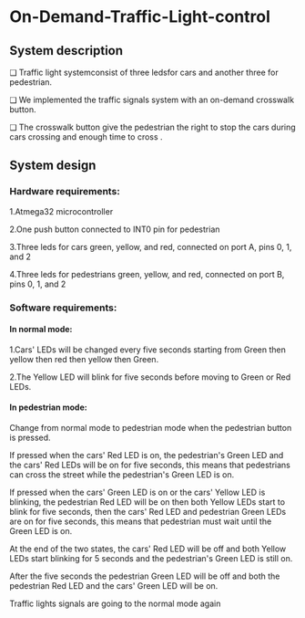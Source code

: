 # On-Demand-Traffic-Light-control

## System description
❑ Traffic light systemconsist of three ledsfor cars and another three for pedestrian.

❑ We implemented the traffic signals system with an on-demand crosswalk button.

❑ The crosswalk button give the pedestrian the right to stop the cars during cars crossing and 
enough time to cross .

## System design

### Hardware requirements:
1.Atmega32 microcontroller

2.One push button connected to INT0 pin for pedestrian

3.Three leds for cars green, yellow, and red, connected on port A, pins 0, 1, and 2

4.Three leds for pedestrians  green, yellow, and red, connected on port B, pins 0, 1, and 2

### Software requirements:

#### In normal mode:
1.Cars' LEDs will be changed every five seconds starting from Green then yellow then red then yellow then Green.

2.The Yellow LED will blink for five seconds before moving to Green or Red LEDs.

#### In pedestrian mode:
Change from normal mode to pedestrian mode when the pedestrian button is pressed.

If pressed when the cars' Red LED is on, the pedestrian's Green LED and the cars' Red LEDs will be on for five seconds, this means that pedestrians can cross the street while the pedestrian's Green LED is on.

If pressed when the cars' Green LED is on or the cars' Yellow LED is blinking, the pedestrian Red LED will be on then both Yellow LEDs start to blink for five seconds, then the cars' Red LED and pedestrian Green LEDs are on for five seconds, this means that pedestrian must wait until the Green LED is on.

At the end of the two states, the cars' Red LED will be off and both Yellow LEDs start blinking for 5 seconds and the pedestrian's Green LED is still on.

After the five seconds the pedestrian Green LED will be off and both the pedestrian Red LED and the cars' Green LED will be on.

Traffic lights signals are going to the normal mode again
